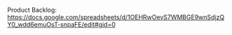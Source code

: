
Product Backlog:
https://docs.google.com/spreadsheets/d/1OEHRwOevS7WMBGE9wnSdjzQY0_wdd6emuOsT-snpaFE/edit#gid=0
